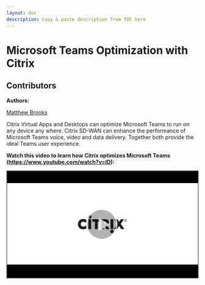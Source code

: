 ```yaml
---
layout: doc
description: Copy & paste description from TOC here
---
```

# Microsoft Teams Optimization with Citrix

## Contributors

**Authors:**

[Matthew Brooks](https://twitter.com/tweetmattbrooks)

Citrix Virtual Apps and Desktops can optimize Microsoft Teams to run on any device any where.  Citrix SD-WAN can enhance the performance of Microsoft Teams voice, video and data delivery.  Together both provide the ideal Teams user experience.

**Watch this video to learn how Citrix optimizes Microsoft Teams (https://www.youtube.com/watch?v=ID):**

[![Microsoft Teams Optimization with Citrix](/en-us/tech-zone/learn/media/shared_video-placeholder.png)](https://www.youtube.com/watch?v=ID)
